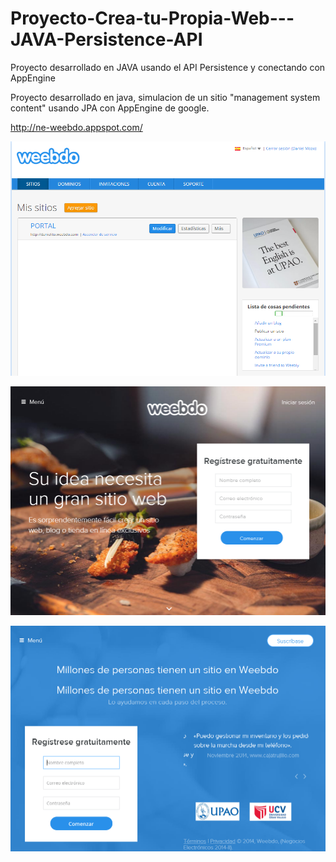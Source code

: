 # Proyecto-Crea-tu-Propia-Web---JAVA-Persistence-API

Proyecto desarrollado en JAVA usando el API Persistence y conectando con AppEngine

Proyecto desarrollado en java, simulacion de un sitio "management system content" usando JPA con AppEngine de google.

http://ne-weebdo.appspot.com/

![Alt text](/web-0.PNG?raw=true "Intro")

![Alt text](/web-1.PNG?raw=true "Ejecucion")

![Alt text](/web-2.PNG?raw=true "Ejecucion")
